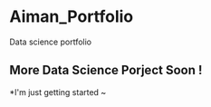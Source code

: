 # Aiman_Portfolio
Data science portfolio


## More Data Science Porject Soon ! 
*I'm just getting started ~
